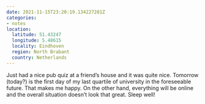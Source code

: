 ```yaml
---
date: 2021-11-15T23:20:19.134227281Z
categories:
- notes
location:
  latitude: 51.43247
  longitude: 5.48615
  locality: Eindhoven
  region: North Brabant
  country: Netherlands
---
```


Just had a nice pub quiz at a friend’s house and it was quite nice. Tomorrow (today?) is the first day of my last quartile of university in the foreseeable future. That makes me happy. On the other hand, everything will be online and the overall situation doesn’t look that great. Sleep well!
